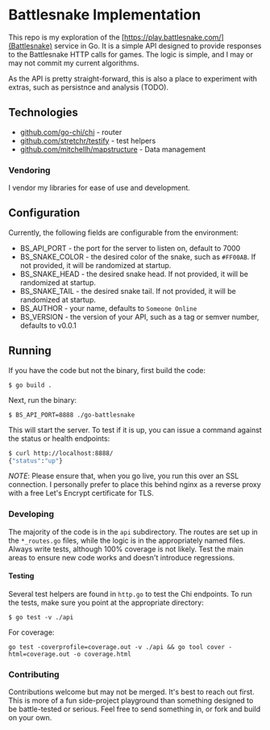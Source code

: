 # Battlesnake Implementation

This repo is my exploration of the [https://play.battlesnake.com/](Battlesnake) service in Go. It is a simple API designed to provide responses to the Battlesnake
HTTP calls for games. The logic is simple, and I may or may not commit my current algorithms.

As the API is pretty straight-forward, this is also a place to experiment with extras, such as persistnce and analysis (TODO).

## Technologies

- [github.com/go-chi/chi](Chi) - router
- [github.com/stretchr/testify](Testify) - test helpers
- [github.com/mitchellh/mapstructure](Mapstructure) - Data management

### Vendoring

I vendor my libraries for ease of use and development.

## Configuration

Currently, the following fields are configurable from the environment:

- BS_API_PORT - the port for the server to listen on, default to 7000
- BS_SNAKE_COLOR - the desired color of the snake, such as `#FF00AB`. If not provided, it will be randomized at startup.
- BS_SNAKE_HEAD - the desired snake head. If not provided, it will be randomized at startup.
- BS_SNAKE_TAIL - the desired snake tail. If not provided, it will be randomized at startup.
- BS_AUTHOR - your name, defaults to `Someone Online`
- BS_VERSION - the version of your API, such as a tag or semver number, defaults to v0.0.1

## Running

If you have the code but not the binary, first build the code:

`$ go build .`

Next, run the binary:

`$ BS_API_PORT=8888 ./go-battlesnake`

This will start the server. To test if it is up, you can issue a command against the status or health endpoints:

```bash
$ curl http://localhost:8888/
{"status":"up"}
```

*NOTE*: Please ensure that, when you go live, you run this over an SSL connection. I personally prefer to place this behind nginx as a reverse proxy with a free Let's Encrypt certificate for TLS.

### Developing

The majority of the code is in the `api` subdirectory. The routes are set up in the `*_routes.go` files, while the logic is in the appropriately named files. Always write tests, although 100% coverage is not likely. Test the main areas to ensure new code works and doesn't introduce regressions.

#### Testing

Several test helpers are found in `http.go` to test the Chi endpoints. To run the tests, make sure you point at the appropriate directory:

`$ go test -v ./api`

For coverage:

`go test -coverprofile=coverage.out -v ./api && go tool cover -html=coverage.out -o coverage.html`

### Contributing

Contributions welcome but may not be merged. It's best to reach out first. This is more of a fun side-project playground than something designed to be battle-tested or serious. Feel free to send something in, or fork and build on your own.
